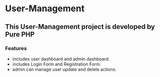 # User-Management
## This User-Management project is developed by Pure PHP
### Features

- includes user dashboard and admin dashboard.
- includes Login Form and Registration Form.
- admin can manage user update and delele actions.

